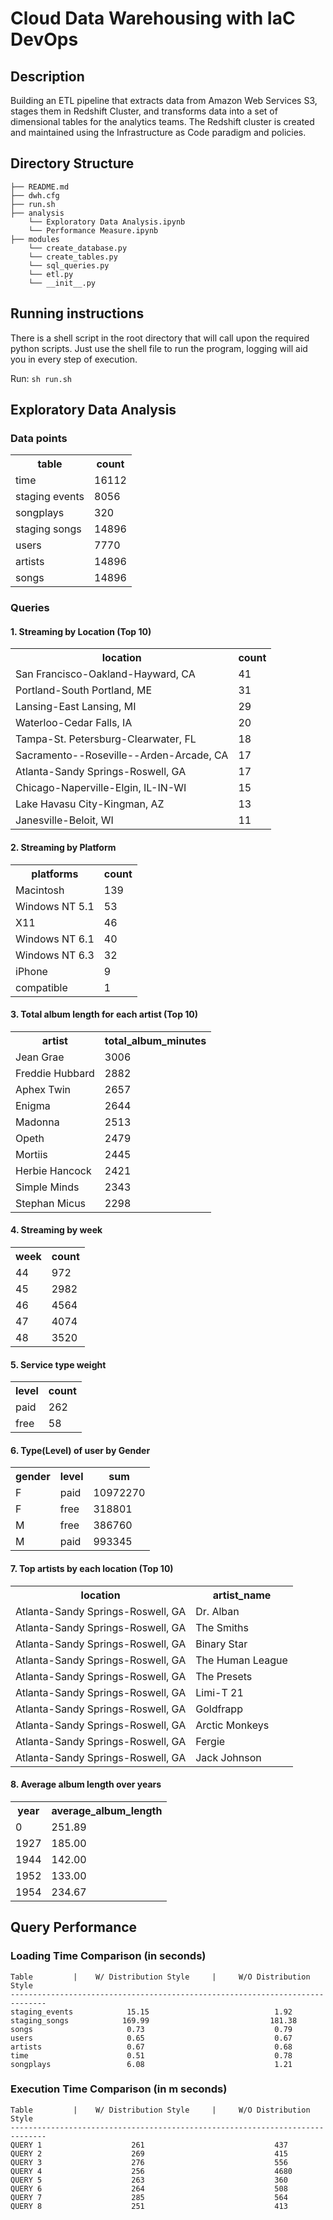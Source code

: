 # Cloud Data Warehousing with IaC DevOps

## Description
Building an ETL pipeline that extracts data from Amazon Web Services S3, stages them in Redshift Cluster, and transforms data into a set of dimensional tables for the analytics teams. The Redshift cluster is created and maintained using the Infrastructure as Code paradigm and policies.

## Directory Structure

    ├── README.md
    ├── dwh.cfg
    ├── run.sh
    ├── analysis
        └── Exploratory Data Analysis.ipynb
        └── Performance Measure.ipynb
    ├── modules
        └── create_database.py
        └── create_tables.py
        └── sql_queries.py
        └── etl.py
        └── __init__.py

## Running instructions
There is a shell script in the root directory that will call upon the required python scripts. Just use the shell file to run the program, logging will aid you in every step of execution.

Run: `sh run.sh`

## Exploratory Data Analysis
### Data points
<table>
    <tr>
        <th>table</th>
        <th>count</th>
    </tr>
    <tr>
        <td>time</td>
        <td>16112</td>
    </tr>
    <tr>
        <td>staging events</td>
        <td>8056</td>
    </tr>
    <tr>
        <td>songplays</td>
        <td>320</td>
    </tr>
    <tr>
        <td>staging songs</td>
        <td>14896</td>
    </tr>
    <tr>
        <td>users</td>
        <td>7770</td>
    </tr>
    <tr>
        <td>artists</td>
        <td>14896</td>
    </tr>
    <tr>
        <td>songs</td>
        <td>14896</td>
    </tr>
</table>

### Queries
#### 1. Streaming by Location (Top 10)
<table>
    <tr>
        <th>location</th>
        <th>count</th>
    </tr>
    <tr>
        <td>San Francisco-Oakland-Hayward, CA</td>
        <td>41</td>
    </tr>
    <tr>
        <td>Portland-South Portland, ME</td>
        <td>31</td>
    </tr>
    <tr>
        <td>Lansing-East Lansing, MI</td>
        <td>29</td>
    </tr>
    <tr>
        <td>Waterloo-Cedar Falls, IA</td>
        <td>20</td>
    </tr>
    <tr>
        <td>Tampa-St. Petersburg-Clearwater, FL</td>
        <td>18</td>
    </tr>
    <tr>
        <td>Sacramento--Roseville--Arden-Arcade, CA</td>
        <td>17</td>
    </tr>
    <tr>
        <td>Atlanta-Sandy Springs-Roswell, GA</td>
        <td>17</td>
    </tr>
    <tr>
        <td>Chicago-Naperville-Elgin, IL-IN-WI</td>
        <td>15</td>
    </tr>
    <tr>
        <td>Lake Havasu City-Kingman, AZ</td>
        <td>13</td>
    </tr>
    <tr>
        <td>Janesville-Beloit, WI</td>
        <td>11</td>
    </tr>
</table>

#### 2. Streaming by Platform
<table>
    <tr>
        <th>platforms</th>
        <th>count</th>
    </tr>
    <tr>
        <td>Macintosh</td>
        <td>139</td>
    </tr>
    <tr>
        <td>Windows NT 5.1</td>
        <td>53</td>
    </tr>
    <tr>
        <td>X11</td>
        <td>46</td>
    </tr>
    <tr>
        <td>Windows NT 6.1</td>
        <td>40</td>
    </tr>
    <tr>
        <td>Windows NT 6.3</td>
        <td>32</td>
    </tr>
    <tr>
        <td>iPhone</td>
        <td>9</td>
    </tr>
    <tr>
        <td>compatible</td>
        <td>1</td>
    </tr>
</table>

#### 3. Total album length for each artist (Top 10)
<table>
    <tr>
        <th>artist</th>
        <th>total_album_minutes</th>
    </tr>
    <tr>
        <td>Jean Grae</td>
        <td>3006</td>
    </tr>
    <tr>
        <td>Freddie Hubbard</td>
        <td>2882</td>
    </tr>
    <tr>
        <td>Aphex Twin</td>
        <td>2657</td>
    </tr>
    <tr>
        <td>Enigma</td>
        <td>2644</td>
    </tr>
    <tr>
        <td>Madonna</td>
        <td>2513</td>
    </tr>
    <tr>
        <td>Opeth</td>
        <td>2479</td>
    </tr>
    <tr>
        <td>Mortiis</td>
        <td>2445</td>
    </tr>
    <tr>
        <td>Herbie Hancock</td>
        <td>2421</td>
    </tr>
    <tr>
        <td>Simple Minds</td>
        <td>2343</td>
    </tr>
    <tr>
        <td>Stephan Micus</td>
        <td>2298</td>
    </tr>
</table>

#### 4. Streaming by week
<table>
    <tr>
        <th>week</th>
        <th>count</th>
    </tr>
    <tr>
        <td>44</td>
        <td>972</td>
    </tr>
    <tr>
        <td>45</td>
        <td>2982</td>
    </tr>
    <tr>
        <td>46</td>
        <td>4564</td>
    </tr>
    <tr>
        <td>47</td>
        <td>4074</td>
    </tr>
    <tr>
        <td>48</td>
        <td>3520</td>
    </tr>
</table>

#### 5. Service type weight
<table>
    <tr>
        <th>level</th>
        <th>count</th>
    </tr>
    <tr>
        <td>paid</td>
        <td>262</td>
    </tr>
    <tr>
        <td>free</td>
        <td>58</td>
    </tr>
</table>

#### 6. Type(Level) of user by Gender
<table>
    <tr>
        <th>gender</th>
        <th>level</th>
        <th>sum</th>
    </tr>
    <tr>
        <td>F</td>
        <td>paid</td>
        <td>10972270</td>
    </tr>
    <tr>
        <td>F</td>
        <td>free</td>
        <td>318801</td>
    </tr>
    <tr>
        <td>M</td>
        <td>free</td>
        <td>386760</td>
    </tr>
    <tr>
        <td>M</td>
        <td>paid</td>
        <td>993345</td>
    </tr>
</table>

#### 7. Top artists by each location (Top 10)
<table>
    <tr>
        <th>location</th>
        <th>artist_name</th>
    </tr>
    <tr>
        <td>Atlanta-Sandy Springs-Roswell, GA</td>
        <td>Dr. Alban</td>
    </tr>
    <tr>
        <td>Atlanta-Sandy Springs-Roswell, GA</td>
        <td>The Smiths</td>
    </tr>
    <tr>
        <td>Atlanta-Sandy Springs-Roswell, GA</td>
        <td>Binary Star</td>
    </tr>
    <tr>
        <td>Atlanta-Sandy Springs-Roswell, GA</td>
        <td>The Human League</td>
    </tr>
    <tr>
        <td>Atlanta-Sandy Springs-Roswell, GA</td>
        <td>The Presets</td>
    </tr>
    <tr>
        <td>Atlanta-Sandy Springs-Roswell, GA</td>
        <td>Limi-T 21</td>
    </tr>
    <tr>
        <td>Atlanta-Sandy Springs-Roswell, GA</td>
        <td>Goldfrapp</td>
    </tr>
    <tr>
        <td>Atlanta-Sandy Springs-Roswell, GA</td>
        <td>Arctic Monkeys</td>
    </tr>
    <tr>
        <td>Atlanta-Sandy Springs-Roswell, GA</td>
        <td>Fergie</td>
    </tr>
    <tr>
        <td>Atlanta-Sandy Springs-Roswell, GA</td>
        <td>Jack Johnson</td>
    </tr>
</table>

#### 8. Average album length over years
<table>
    <tr>
        <th>year</th>
        <th>average_album_length</th>
    </tr>
    <tr>
        <td>0</td>
        <td>251.89</td>
    </tr>
    <tr>
        <td>1927</td>
        <td>185.00</td>
    </tr>
    <tr>
        <td>1944</td>
        <td>142.00</td>
    </tr>
    <tr>
        <td>1952</td>
        <td>133.00</td>
    </tr>
    <tr>
        <td>1954</td>
        <td>234.67</td>
    </tr>
</table>
    
## Query Performance
### Loading Time Comparison (in seconds)

    Table         |    W/ Distribution Style     |     W/O Distribution Style
    ------------------------------------------------------------------------------
    staging_events            15.15                            1.92 
    staging_songs            169.99                           181.38 
    songs                     0.73                             0.79 
    users                     0.65                             0.67 
    artists                   0.67                             0.68 
    time                      0.51                             0.78 
    songplays                 6.08                             1.21 

### Execution Time Comparison (in m seconds)

    Table         |    W/ Distribution Style     |     W/O Distribution Style
    ------------------------------------------------------------------------------
    QUERY 1                    261                             437
    QUERY 2                    269                             415
    QUERY 3                    276                             556 
    QUERY 4                    256                             4680
    QUERY 5                    263                             360
    QUERY 6                    264                             508 
    QUERY 7                    285                             564
    QUERY 8                    251                             413
        

    
    
